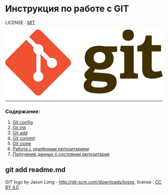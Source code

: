 # Инструкция по работе с GIT

LICENSE : [MIT](/license.md)

![git-logo](/IMAGE/Git-logo.svg.png)

---

### Содержание:
1. [Git config](/config.md)
2. [Git init](/init.md)
3. [Git add](/add.md)
4. [Git commit](/commit.md)
5. [Git clone](/clone.md)
6. [Работа с удалённым репозитарием](remote%20add.md)
7. [Получение данных о состоянии репозитария](data.md)

git add readme.md
---

GIT logo by Jason Long - http://git-scm.com/downloads/logos, license : [CC BY 4.0](https://creativecommons.org/licenses/by/4.0/deed.en)